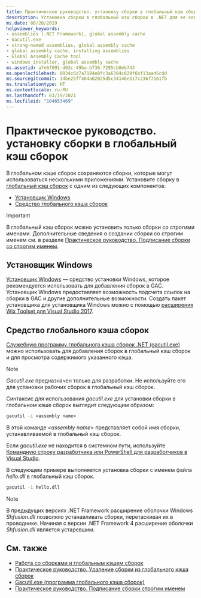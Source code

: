 ```yaml
---
title: Практическое руководство. установку сборки в глобальный кэш сборок
description: Установка сборки в глобальный кэш сборок в .NET для ее совместного использования несколькими приложениями. Использование установщика Windows или средства глобального кэша сборок.
ms.date: 08/20/2019
helpviewer_keywords:
- assemblies [.NET Framework], global assembly cache
- Gacutil.exe
- strong-named assemblies, global assembly cache
- global assembly cache, installing assemblies
- Global Assembly Cache tool
- windows installer, global assembly cache
ms.assetid: a7e6f091-d02c-49ba-b736-7295cb0eb743
ms.openlocfilehash: 0034c6d7a7184e8fc3a6384c829f6bf13aad6cdd
ms.sourcegitcommit: 1dbe25ff484a02025d5c34146e517c236f7161fb
ms.translationtype: HT
ms.contentlocale: ru-RU
ms.lasthandoff: 03/19/2021
ms.locfileid: "104653469"
---
```

# <a name="how-to-install-an-assembly-into-the-global-assembly-cache"></a>Практическое руководство. установку сборки в глобальный кэш сборок

В глобальном кэше сборок сохраняются сборки, которые могут использоваться несколькими приложениями. Установите сборку в [глобальный кэш сборок](gac.md) с одним из следующих компонентов:

- [Установщик Windows](#windows-installer)
- [Средство глобального кэша сборок](#global-assembly-cache-tool)

> [!IMPORTANT]
> В глобальный кэш сборок можно установить только сборки со строгими именами. Дополнительные сведения о создании сборки со строгим именем см. в разделе [Практическое руководство. Подписание сборки со строгим именем](../../standard/assembly/sign-strong-name.md).

## <a name="windows-installer"></a>Установщик Windows

[Установщик Windows](/windows/desktop/Msi/installation-of-assemblies-to-the-global-assembly-cache) — средство установки Windows, которое рекомендуется использовать для добавления сборок в GAC. Установщик Windows предоставляет возможность подсчета ссылок на сборки в GAC и другие дополнительные возможности. Создать пакет установщика для установщика Windows можно с помощью [расширения Wix Toolset для Visual Studio 2017](https://marketplace.visualstudio.com/items?itemName=RobMensching.WixToolsetVisualStudio2017Extension).

## <a name="global-assembly-cache-tool"></a>Средство глобального кэша сборок

[Служебную программу глобального кэша сборок .NET (gacutil.exe)](../tools/gacutil-exe-gac-tool.md) можно использовать для добавления сборок в глобальный кэш сборок и для просмотра содержимого указанного кэша.

   > [!NOTE]
   > *Gacutil.exe* предназначен только для разработки. Не используйте его для установки рабочих сборок в глобальный кэш сборок.

Синтаксис для использования *gacutil.exe* для установки сборки в глобальном кэше сборок выглядит следующим образом:

```cmd
gacutil -i <assembly name>
```

В этой команде *\<assembly name>* представляет собой имя сборки, устанавливаемой в глобальный кэш сборок.

Если *gacutil.exe* не находится в системном пути, используйте [Командную строку разработчика или PowerShell для разработчиков в Visual Studio](/visualstudio/ide/reference/command-prompt-powershell).

В следующем примере выполняется установка сборки с именем файла *hello.dll* в глобальный кэш сборок.

```cmd
gacutil -i hello.dll
```

> [!NOTE]
> В предыдущих версиях .NET Framework расширение оболочки Windows *Shfusion.dll* позволяло устанавливать сборки, перетаскивая их в проводнике. Начиная с версии .NET Framework 4 расширение оболочки *Shfusion.dll* является устаревшим.

## <a name="see-also"></a>См. также

- [Работа со сборками и глобальным кэшем сборок](working-with-assemblies-and-the-gac.md)
- [Практическое руководство. Удаление сборки из глобального кэша сборок](how-to-remove-an-assembly-from-the-gac.md)
- [Gacutil.exe (программа глобального кэша сборок)](../tools/gacutil-exe-gac-tool.md)
- [Практическое руководство. Подписание сборки строгим именем](../../standard/assembly/sign-strong-name.md)
